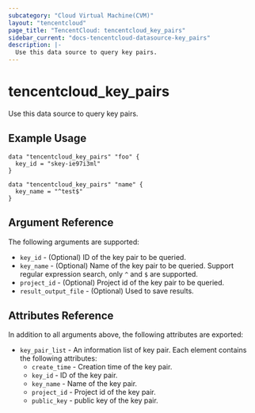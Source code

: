 ```yaml
---
subcategory: "Cloud Virtual Machine(CVM)"
layout: "tencentcloud"
page_title: "TencentCloud: tencentcloud_key_pairs"
sidebar_current: "docs-tencentcloud-datasource-key_pairs"
description: |-
  Use this data source to query key pairs.
---
```


# tencentcloud_key_pairs

Use this data source to query key pairs.

## Example Usage

```hcl
data "tencentcloud_key_pairs" "foo" {
  key_id = "skey-ie97i3ml"
}

data "tencentcloud_key_pairs" "name" {
  key_name = "^test$"
}
```

## Argument Reference

The following arguments are supported:

* `key_id` - (Optional) ID of the key pair to be queried.
* `key_name` - (Optional) Name of the key pair to be queried. Support regular expression search, only `^` and `$` are supported.
* `project_id` - (Optional) Project id of the key pair to be queried.
* `result_output_file` - (Optional) Used to save results.

## Attributes Reference

In addition to all arguments above, the following attributes are exported:

* `key_pair_list` - An information list of key pair. Each element contains the following attributes:
  * `create_time` - Creation time of the key pair.
  * `key_id` - ID of the key pair.
  * `key_name` - Name of the key pair.
  * `project_id` - Project id of the key pair.
  * `public_key` - public key of the key pair.


